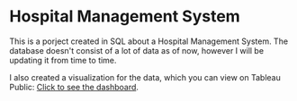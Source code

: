 # Hospital Management System

This is a porject created in SQL about a Hospital Management System.
The database doesn't consist of a lot of data as of now, however I will be updating it from time to time.

I also created a visualization for the data, which you can view on Tableau Public: <a href="https://public.tableau.com/app/profile/adam.nagy1854/viz/HospitalManagementSystemDashboard/Dashboard1?publish=yes">Click to see the dashboard</a>.
